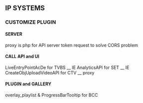 ## IP SYSTEMS ###  

### CUSTOMIZE PLUGIN  ###  
#### SERVER ####  
proxy is php for API server token request to solve CORS problem  
  
#### CALL API and UI ####  
LiveEntryPointAcDe for TVBS         __ IE
AnalyticsAPI for SET                __ IE  
CreateObjUploadVideoAPI for CTV     __ proxy 
  
#### PLUGIN and GALLERY ####  
overlay_playlist & ProgressBarTooltip for BCC  
